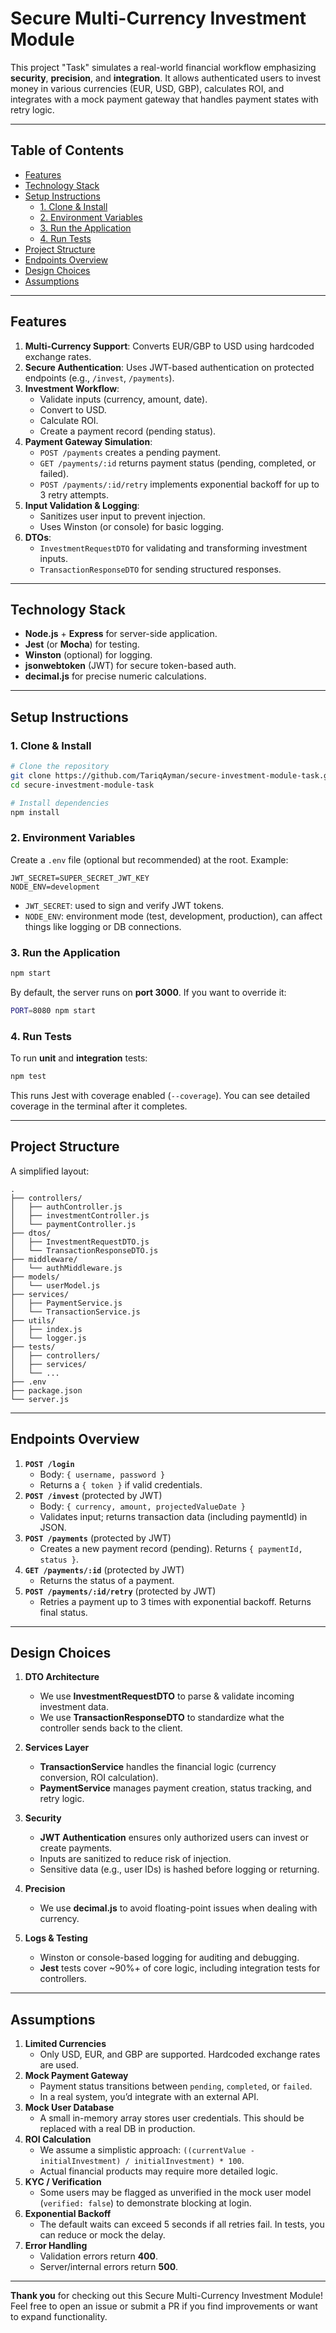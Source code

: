 # Secure Multi-Currency Investment Module

This project "Task" simulates a real-world financial workflow emphasizing **security**, **precision**, and **integration**. It allows authenticated users to invest money in various currencies (EUR, USD, GBP), calculates ROI, and integrates with a mock payment gateway that handles payment states with retry logic.

---

## Table of Contents

- [Features](#features)  
- [Technology Stack](#technology-stack)  
- [Setup Instructions](#setup-instructions)  
  - [1. Clone & Install](#1-clone--install)  
  - [2. Environment Variables](#2-environment-variables)  
  - [3. Run the Application](#3-run-the-application)  
  - [4. Run Tests](#4-run-tests)  
- [Project Structure](#project-structure)  
- [Endpoints Overview](#endpoints-overview)  
- [Design Choices](#design-choices)  
- [Assumptions](#assumptions)  

---

## Features

1. **Multi-Currency Support**: Converts EUR/GBP to USD using hardcoded exchange rates.  
2. **Secure Authentication**: Uses JWT-based authentication on protected endpoints (e.g., `/invest`, `/payments`).  
3. **Investment Workflow**:  
   - Validate inputs (currency, amount, date).  
   - Convert to USD.  
   - Calculate ROI.  
   - Create a payment record (pending status).  
4. **Payment Gateway Simulation**:  
   - `POST /payments` creates a pending payment.  
   - `GET /payments/:id` returns payment status (pending, completed, or failed).  
   - `POST /payments/:id/retry` implements exponential backoff for up to 3 retry attempts.  
5. **Input Validation & Logging**:  
   - Sanitizes user input to prevent injection.  
   - Uses Winston (or console) for basic logging.  
6. **DTOs**:  
   - `InvestmentRequestDTO` for validating and transforming investment inputs.  
   - `TransactionResponseDTO` for sending structured responses.

---

## Technology Stack

- **Node.js** + **Express** for server-side application.  
- **Jest** (or **Mocha**) for testing.  
- **Winston** (optional) for logging.  
- **jsonwebtoken** (JWT) for secure token-based auth.  
- **decimal.js** for precise numeric calculations.  

---

## Setup Instructions

### 1. Clone & Install

```bash
# Clone the repository
git clone https://github.com/TariqAyman/secure-investment-module-task.git
cd secure-investment-module-task

# Install dependencies
npm install
```

### 2. Environment Variables

Create a `.env` file (optional but recommended) at the root. Example:

```
JWT_SECRET=SUPER_SECRET_JWT_KEY
NODE_ENV=development
```

- `JWT_SECRET`: used to sign and verify JWT tokens.  
- `NODE_ENV`: environment mode (test, development, production), can affect things like logging or DB connections.  

### 3. Run the Application

```bash
npm start
```

By default, the server runs on **port 3000**. If you want to override it:

```bash
PORT=8080 npm start
```

### 4. Run Tests

To run **unit** and **integration** tests:

```bash
npm test
```

This runs Jest with coverage enabled (`--coverage`). You can see detailed coverage in the terminal after it completes.

---

## Project Structure

A simplified layout:

```
.
├── controllers/
│   ├── authController.js
│   ├── investmentController.js
│   └── paymentController.js
├── dtos/
│   ├── InvestmentRequestDTO.js
│   └── TransactionResponseDTO.js
├── middleware/
│   └── authMiddleware.js
├── models/
│   └── userModel.js
├── services/
│   ├── PaymentService.js
│   └── TransactionService.js
├── utils/
│   ├── index.js
│   └── logger.js
├── tests/
│   ├── controllers/
│   ├── services/
│   └── ...
├── .env
├── package.json
└── server.js
```

---

## Endpoints Overview

1. **`POST /login`**  
   - Body: `{ username, password }`  
   - Returns a `{ token }` if valid credentials.  
2. **`POST /invest`** (protected by JWT)  
   - Body: `{ currency, amount, projectedValueDate }`  
   - Validates input; returns transaction data (including paymentId) in JSON.  
3. **`POST /payments`** (protected by JWT)  
   - Creates a new payment record (pending). Returns `{ paymentId, status }`.  
4. **`GET /payments/:id`** (protected by JWT)  
   - Returns the status of a payment.  
5. **`POST /payments/:id/retry`** (protected by JWT)  
   - Retries a payment up to 3 times with exponential backoff. Returns final status.  

---

## Design Choices

1. **DTO Architecture**  
   - We use **InvestmentRequestDTO** to parse & validate incoming investment data.  
   - We use **TransactionResponseDTO** to standardize what the controller sends back to the client.  

2. **Services Layer**  
   - **TransactionService** handles the financial logic (currency conversion, ROI calculation).  
   - **PaymentService** manages payment creation, status tracking, and retry logic.  

3. **Security**  
   - **JWT Authentication** ensures only authorized users can invest or create payments.  
   - Inputs are sanitized to reduce risk of injection.  
   - Sensitive data (e.g., user IDs) is hashed before logging or returning.  

4. **Precision**  
   - We use **decimal.js** to avoid floating-point issues when dealing with currency.  

5. **Logs & Testing**  
   - Winston or console-based logging for auditing and debugging.  
   - **Jest** tests cover ~90%+ of core logic, including integration tests for controllers.  

---

## Assumptions

1. **Limited Currencies**  
   - Only USD, EUR, and GBP are supported. Hardcoded exchange rates are used.  
2. **Mock Payment Gateway**  
   - Payment status transitions between `pending`, `completed`, or `failed`.  
   - In a real system, you’d integrate with an external API.  
3. **Mock User Database**  
   - A small in-memory array stores user credentials. This should be replaced with a real DB in production.  
4. **ROI Calculation**  
   - We assume a simplistic approach: `((currentValue - initialInvestment) / initialInvestment) * 100`.  
   - Actual financial products may require more detailed logic.  
5. **KYC / Verification**  
   - Some users may be flagged as unverified in the mock user model (`verified: false`) to demonstrate blocking at login.  
6. **Exponential Backoff**  
   - The default waits can exceed 5 seconds if all retries fail. In tests, you can reduce or mock the delay.  
7. **Error Handling**  
   - Validation errors return **400**.  
   - Server/internal errors return **500**.  

---

**Thank you** for checking out this Secure Multi-Currency Investment Module! Feel free to open an issue or submit a PR if you find improvements or want to expand functionality.